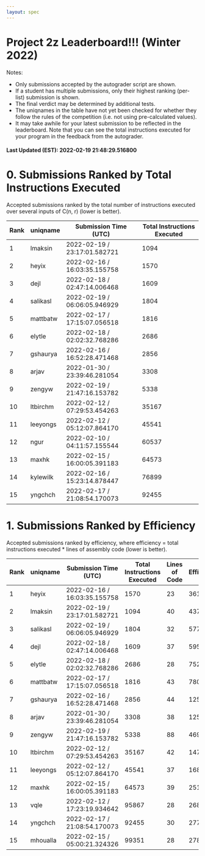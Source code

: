 ```yaml
---
layout: spec
---
```


Project 2z Leaderboard!!! (Winter 2022)
==============================
Notes:
- Only submissions accepted by the autograder script are shown.
- If a student has multiple submissions, only their highest ranking (per-list) submission is shown.
- The final verdict may be determined by additional tests.
- The uniqnames in the table have not yet been checked for whether they follow the rules of the competition (i.e. not using pre-calculated values).
- It may take awhile for your latest submission to be reflected in the leaderboard. Note that you can see the total instructions executed for your program in the feedback from the autograder.


#### Last Updated (EST): 2022-02-19 21:48:29.516800

# 0. Submissions Ranked by Total Instructions Executed
Accepted submissions ranked by the total number of instructions executed over several inputs of C(n, r) (lower is better).

| Rank  | uniqname | Submission Time (UTC) | Total Instructions Executed |
|---|---|---|---|
| 1 | lmaksin | 2022-02-19 / 23:17:01.582721 | 1094 |
| 2 | heyix | 2022-02-16 / 16:03:35.155758 | 1570 |
| 3 | dejl | 2022-02-18 / 02:47:14.006468 | 1609 |
| 4 | salikasl | 2022-02-19 / 06:06:05.946929 | 1804 |
| 5 | mattbatw | 2022-02-17 / 17:15:07.056518 | 1816 |
| 6 | elytle | 2022-02-18 / 02:02:32.768286 | 2686 |
| 7 | gshaurya | 2022-02-16 / 16:52:28.471468 | 2856 |
| 8 | arjav | 2022-01-30 / 23:39:46.281054 | 3308 |
| 9 | zengyw | 2022-02-19 / 21:47:16.153782 | 5338 |
| 10 | ltbirchm | 2022-02-12 / 07:29:53.454263 | 35167 |
| 11 | leeyongs | 2022-02-12 / 05:12:07.864170 | 45541 |
| 12 | ngur | 2022-02-10 / 04:11:57.155544 | 60537 |
| 13 | maxhk | 2022-02-15 / 16:00:05.391183 | 64573 |
| 14 | kylewilk | 2022-02-16 / 15:23:14.878447 | 76899 |
| 15 | yngchch | 2022-02-17 / 21:08:54.170073 | 92455 |


# 1. Submissions Ranked by Efficiency
Accepted submissions ranked by efficiency, where efficiency = total instructions executed * lines of assembly code (lower is better).

| Rank  | uniqname | Submission Time (UTC) | Total Instructions Executed |Lines of Code | Efficiency |
|---|---|---|---|---|---|
| 1 | heyix | 2022-02-16 / 16:03:35.155758 | 1570 | 23 | 36110 |
| 2 | lmaksin | 2022-02-19 / 23:17:01.582721 | 1094 | 40 | 43760 |
| 3 | salikasl | 2022-02-19 / 06:06:05.946929 | 1804 | 32 | 57728 |
| 4 | dejl | 2022-02-18 / 02:47:14.006468 | 1609 | 37 | 59533 |
| 5 | elytle | 2022-02-18 / 02:02:32.768286 | 2686 | 28 | 75208 |
| 6 | mattbatw | 2022-02-17 / 17:15:07.056518 | 1816 | 43 | 78088 |
| 7 | gshaurya | 2022-02-16 / 16:52:28.471468 | 2856 | 44 | 125664 |
| 8 | arjav | 2022-01-30 / 23:39:46.281054 | 3308 | 38 | 125704 |
| 9 | zengyw | 2022-02-19 / 21:47:16.153782 | 5338 | 88 | 469744 |
| 10 | ltbirchm | 2022-02-12 / 07:29:53.454263 | 35167 | 42 | 1477014 |
| 11 | leeyongs | 2022-02-12 / 05:12:07.864170 | 45541 | 37 | 1685017 |
| 12 | maxhk | 2022-02-15 / 16:00:05.391183 | 64573 | 39 | 2518347 |
| 13 | vqle | 2022-02-12 / 17:23:19.934642 | 95867 | 28 | 2684276 |
| 14 | yngchch | 2022-02-17 / 21:08:54.170073 | 92455 | 30 | 2773650 |
| 15 | mhoualla | 2022-02-15 / 05:00:21.324326 | 99351 | 28 | 2781828 |

